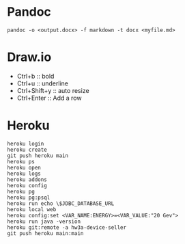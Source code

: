 # Pandoc

```
pandoc -o <output.docx> -f markdown -t docx <myfile.md>
```

# Draw.io

- Ctrl+b :: bold
- Ctrl+u :: underline
- Ctrl+Shift+y :: auto resize
- Ctrl+Enter :: Add a row

# Heroku

```
heroku login
heroku create
git push heroku main
heroku ps
heroku open
heroku logs
heroku addons
heroku config
heroku pg
heroku pg:psql
heroku run echo \$JDBC_DATABASE_URL
heroku local web
heroku config:set <VAR_NAME:ENERGY>=<VAR_VALUE:"20 Gev">
heroku run java -version
heroku git:remote -a hw3a-device-seller
git push heroku main:main
```
